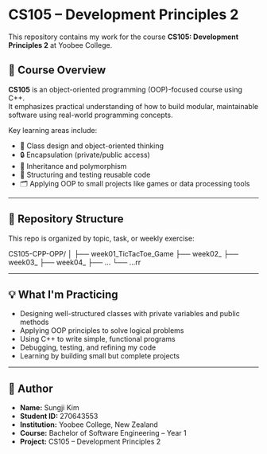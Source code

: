 # CS105 – Development Principles 2

This repository contains my work for the course **CS105: Development Principles 2** at Yoobee College.

## 🧠 Course Overview

**CS105** is an object-oriented programming (OOP)-focused course using C++.  
It emphasizes practical understanding of how to build modular, maintainable software using real-world programming concepts.

Key learning areas include:
- 🧱 Class design and object-oriented thinking
- 🔒 Encapsulation (private/public access)
- 🧬 Inheritance and polymorphism
- 🧪 Structuring and testing reusable code
- 🗂️ Applying OOP to small projects like games or data processing tools

---

## 📁 Repository Structure

This repo is organized by topic, task, or weekly exercise:

CS105-CPP-OPP/
│
├── week01_TicTacToe_Game
├── week02_
├── week03_
├── week04_
├── ...
└── ...rr


---

## 💡 What I'm Practicing

- Designing well-structured classes with private variables and public methods
- Applying OOP principles to solve logical problems
- Using C++ to write simple, functional programs
- Debugging, testing, and refining my code
- Learning by building small but complete projects

---

## 👤 Author

- **Name:** Sungji Kim
- **Student ID:** 270643553
- **Institution:** Yoobee College, New Zealand
- **Course:** Bachelor of Software Engineering – Year 1
- **Project:** CS105 – Development Principles 2  

